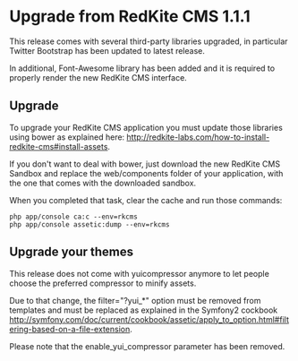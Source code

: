 Upgrade from RedKite CMS 1.1.1
==============================

This release comes with several third-party libraries upgraded, in particular
Twitter Bootstrap has been updated to latest release.

In additional, Font-Awesome library has been added and it is required to properly
render the new RedKite CMS interface.


Upgrade
-------

To upgrade your RedKite CMS application you must update those libraries using
bower as explained here: http://redkite-labs.com/how-to-install-redkite-cms#install-assets.

If you don't want to deal with bower, just download the new RedKite CMS Sandbox and
replace the web/components folder of your application, with the one that comes with
the downloaded sandbox.

When you completed that task, clear the cache and run those commands:

    php app/console ca:c --env=rkcms
    php app/console assetic:dump --env=rkcms


Upgrade your themes
-------------------

This release does not come with yuicompressor anymore to let people choose the preferred compressor
to minify assets.

Due to that change, the filter="?yui_*" option must be removed from templates and must be replaced
as explained in the Symfony2 cockbook http://symfony.com/doc/current/cookbook/assetic/apply_to_option.html#filtering-based-on-a-file-extension.

Please note that the enable_yui_compressor parameter has been removed.
